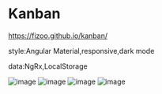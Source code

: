 # Kanban
https://fizoo.github.io/kanban/

style:Angular Material,responsive,dark mode

data:NgRx,LocalStorage


![image](https://user-images.githubusercontent.com/45512345/219956154-4b2acdfc-cb93-48f1-b139-2219d363caa1.png)
![image](https://user-images.githubusercontent.com/45512345/219956165-488d74e8-720b-4838-aecd-3279b83aecc4.png)
![image](https://user-images.githubusercontent.com/45512345/219956180-67443e6b-e808-495a-b4dc-fca8fc70eb81.png)
![image](https://user-images.githubusercontent.com/45512345/219956202-dae076b7-2ec2-479c-8c96-d089a68c7d04.png)


